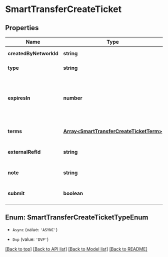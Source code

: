 # SmartTransferCreateTicket

## Properties

|Name | Type | Description | Notes|
|------------ | ------------- | ------------- | -------------|
|**createdByNetworkId** | **string** |  | [default to undefined]|
|**type** | **string** |  | [default to undefined]|
|**expiresIn** | **number** | Number of hours after which an OPEN ticket will expire if no term is funded. | [optional] [default to undefined]|
|**terms** | [**Array&lt;SmartTransferCreateTicketTerm&gt;**](SmartTransferCreateTicketTerm.md) |  | [optional] [default to undefined]|
|**externalRefId** | **string** |  | [optional] [default to undefined]|
|**note** | **string** |  | [optional] [default to undefined]|
|**submit** | **boolean** |  | [optional] [default to undefined]|


## Enum: SmartTransferCreateTicketTypeEnum


* `Async` (value: `'ASYNC'`)

* `Dvp` (value: `'DVP'`)





[[Back to top]](#) [[Back to API list]](../../README.md#documentation-for-api-endpoints) [[Back to Model list]](../../README.md#documentation-for-models) [[Back to README]](../../README.md)
